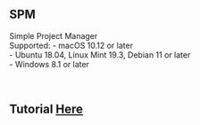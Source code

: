 ## SPM
Simple Project Manager <br>
Supported:
	- macOS 10.12 or later<br>
	- Ubuntu 18.04, Linux Mint 19.3, Debian 11 or later<br>
	- Windows 8.1 or later<br>

<br>

## Tutorial [Here](/tutorial/tutorial.md)
